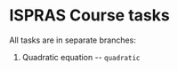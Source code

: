 ISPRAS Course tasks
=========================

All tasks are in separate branches:

1. Quadratic equation -- `quadratic`
